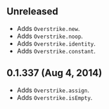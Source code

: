 ## Unreleased 
- Adds `Overstrike.new`.
- Adds `Overstrike.noop`.
- Adds `Overstrike.identity`.
- Adds `Overstrike.constant`.

## 0.1.337 (Aug 4, 2014)
- Adds `Overstrike.assign`.
- Adds `Overstrike.isEmpty`.
